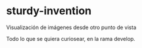 # sturdy-invention
Visualización de imágenes desde otro punto de vista

Todo lo que se quiera curiosear, en la rama develop.
